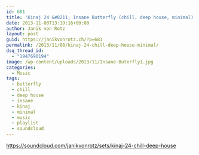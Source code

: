 ```yaml
---
id: 681
title: 'Kinaj 24 &#8211; Insane Butterfly (chill, deep house, minimal)'
date: 2013-11-08T13:19:16+00:00
author: Janik von Rotz
layout: post
guid: https://janikvonrotz.ch/?p=681
permalink: /2013/11/08/kinaj-24-chill-deep-house-minimal/
dsq_thread_id:
  - "1947690194"
image: /wp-content/uploads/2013/11/Insane-Buterfly1.jpg
categories:
  - Music
tags:
  - butterfly
  - chill
  - deep house
  - insane
  - kinaj
  - minimal
  - music
  - playlist
  - soundcloud
---
```

https://soundcloud.com/janikvonrotz/sets/kinaj-24-chill-deep-house